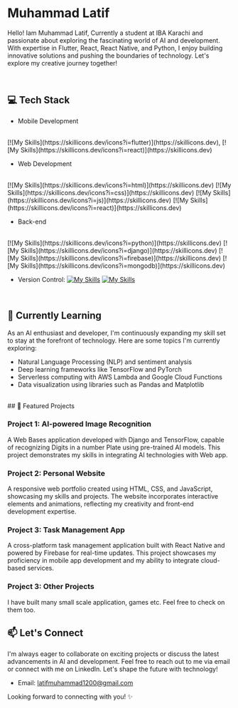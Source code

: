 # Muhammad Latif
Hello! Iam Muhammad Latif, Currently a student at IBA Karachi and passionate about exploring the fascinating world of AI and development.
With expertise in Flutter, React, React Native, and Python, I enjoy building innovative solutions and pushing the boundaries of technology. Let's explore my creative journey together!

<br>

## 💻 Tech Stack

- Mobile Development
<br>
  [![My Skills](https://skillicons.dev/icons?i=flutter)](https://skillicons.dev),
  [![My Skills](https://skillicons.dev/icons?i=react)](https://skillicons.dev)
  
- Web Development
<br>
   [![My Skills](https://skillicons.dev/icons?i=html)](https://skillicons.dev)
   [![My Skills](https://skillicons.dev/icons?i=css)](https://skillicons.dev)
   [![My Skills](https://skillicons.dev/icons?i=js)](https://skillicons.dev)
   [![My Skills](https://skillicons.dev/icons?i=react)](https://skillicons.dev)
  
- Back-end
<br>
   [![My Skills](https://skillicons.dev/icons?i=python)](https://skillicons.dev)
    [![My Skills](https://skillicons.dev/icons?i=django)](https://skillicons.dev)
      [![My Skills](https://skillicons.dev/icons?i=firebase)](https://skillicons.dev)
[![My Skills](https://skillicons.dev/icons?i=mongodb)](https://skillicons.dev)
  
- Version Control: 
    [![My Skills](https://skillicons.dev/icons?i=git)](https://skillicons.dev)
  [![My Skills](https://skillicons.dev/icons?i=github)](https://skillicons.dev)

<br>

## 🌱 Currently Learning

As an AI enthusiast and developer, I'm continuously expanding my skill set to stay at the forefront of technology. Here are some topics I'm currently exploring:

- Natural Language Processing (NLP) and sentiment analysis
- Deep learning frameworks like TensorFlow and PyTorch
- Serverless computing with AWS Lambda and Google Cloud Functions
- Data visualization using libraries such as Pandas and Matplotlib

<br>
## 🔭 Featured Projects

### Project 1: AI-powered Image Recognition

  A Web Bases application developed with Django and TensorFlow, capable of recognizing Digits in a number Plate using pre-trained AI models. This project demonstrates my skills in integrating AI technologies with Web app.

### Project 2: Personal Website

  A responsive web portfolio created using HTML, CSS, and JavaScript, showcasing my skills and projects. The website incorporates interactive elements and animations, reflecting my creativity and front-end development expertise.

### Project 3: Task Management App

  A cross-platform task management application built with React Native and powered by Firebase for real-time updates. This project showcases my proficiency in mobile app development and my ability to integrate cloud-based services.

### Project 3: Other  Projects

  I have built many small scale application, games etc. Feel free to check on them too.

## 📫 Let's Connect

  I'm always eager to collaborate on exciting projects or discuss the latest advancements in AI and development. Feel free to reach out to me via email or connect with me on LinkedIn. Let's shape the future with technology!

- Email: [latifmuhammad1200@gmail.com](latifmuhammad1200@gmail.com)
<!--- LinkedIn: [Your LinkedIn Profile](https://www.linkedin.com/in/your-profile)
-->
Looking forward to connecting with you! ✨

<!--
**latif-muhammad/latif-muhammad** is a ✨ _special_ ✨ repository because its `README.md` (this file) appears on your GitHub profile.

Here are some ideas to get you started:

- 🔭 I’m currently working on ...
- 🌱 I’m currently learning ...
- 👯 I’m looking to collaborate on ...
- 🤔 I’m looking for help with ...
- 💬 Ask me about ...
- 📫 How to reach me: ...
- 😄 Pronouns: ...
- ⚡ Fun fact: ...
-->
